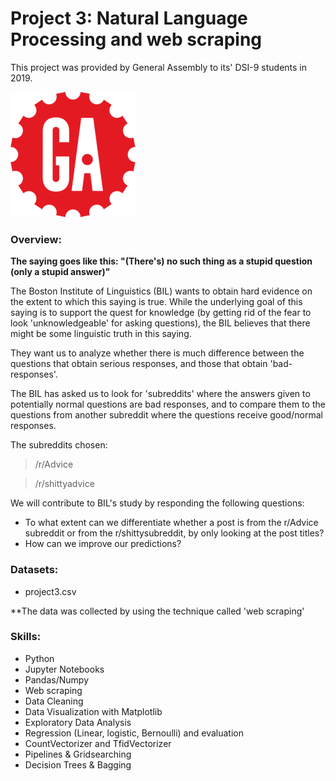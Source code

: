 # Project 3: Natural Language Processing and web scraping

This project was provided by General Assembly to its' DSI-9 students in 2019.

<img src='images/GA_image.png'>

### Overview:

**The saying goes like this: "(There's) no such thing as a stupid question (only a stupid answer)"** 

The Boston Institute of Linguistics (BIL) wants to obtain hard evidence on the extent to which this saying is true. While the underlying goal of this saying is to support the quest for knowledge (by getting rid of the fear to look 'unknowledgeable' for asking questions), the BIL believes that there might be some linguistic truth in this saying. 

They want us to analyze whether there is much difference between the questions that obtain serious responses, and those that obtain 'bad-responses'. 

The BIL has asked us to look for 'subreddits' where the answers given to potentially normal questions are bad responses, and to compare them to the questions from another subreddit where the questions receive good/normal responses. 

The subreddits chosen:

> /r/Advice

> /r/shittyadvice

We will contribute to BIL's study by responding the following questions:
- To what extent can we differentiate whether a post is from the r/Advice subreddit or from the r/shittysubreddit, by only looking at the post titles? 
- How can we improve our predictions?


### Datasets:

- project3.csv

**The data was collected by using the technique called 'web scraping'

### Skills:

- Python
- Jupyter Notebooks
-  Pandas/Numpy
- Web scraping
- Data Cleaning
- Data Visualization with Matplotlib
- Exploratory Data Analysis
- Regression (Linear, logistic, Bernoulli) and evaluation 
- CountVectorizer and TfidVectorizer
- Pipelines & Gridsearching
- Decision Trees & Bagging








